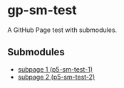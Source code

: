 # gp-sm-test
A GitHub Page test with submodules.

## Submodules

- [subpage 1 (p5-sm-test-1)](/p5-sm-test-1)
- [subpage 2 (p5-sm-test-2)](/p5-sm-test-2)
